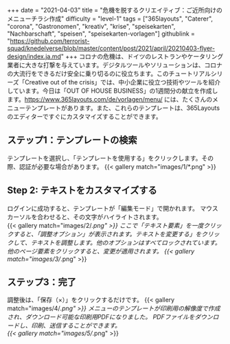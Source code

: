 +++
date = "2021-04-03"
title = "危機を脱するクリエイティブ：ご近所向けのメニューチラシ作成"
difficulty = "level-1"
tags = ["365layouts", "Caterer", "corona", "Gastronomen", "kreativ", "krise", "speisekarten", "Nachbarschaft", "speisen", "speisekarten-vorlagen"]
githublink = "https://github.com/terrorist-squad/knedelverse/blob/master/content/post/2021/april/20210403-flyer-design/index.ja.md"
+++
コロナの危機は、ドイツのレストランやケータリング業者に大きな打撃を与えています。デジタルツールやソリューションは、コロナの大流行をできるだけ安全に乗り切るのに役立ちます。このチュートリアルシリーズ「Creative out of the crisis」では、中小企業に役立つ技術やツールを紹介しています。今日は「OUT OF HOUSE BUSINESS」の1週間分の献立を作成します。https://www.365layouts.com/de/vorlagen/menu/ には、たくさんのメニューテンプレートがあります。また、これらのテンプレートは、365Layoutsのエディターですぐにカスタマイズすることができます。
## ステップ1：テンプレートの検索
テンプレートを選択し、「テンプレートを使用する」をクリックします。その際、認証が必要な場合があります。
{{< gallery match="images/1/*.png" >}}

## Step 2: テキストをカスタマイズする
ログインに成功すると、テンプレートが「編集モード」で開かれます。  マウスカーソルを合わせると、その文字がハイライトされます。  
{{< gallery match="images/2/*.png" >}}
ここで「テキスト要素」を一度クリックすると、「調整オプション」が表示されます。テキストを変更する」をクリックして、テキストを調整します。他のオプションはすべてロックされています。他のページ要素をクリックすると、変更が適用されます。
{{< gallery match="images/3/*.png" >}}

## ステップ3：完了
調整後は、「保存（×）」をクリックするだけです。
{{< gallery match="images/4/*.png" >}}
メニューのテンプレートが印刷用の解像度で作成され、ダウンロード可能な印刷用PDFになりました。  PDFファイルをダウンロードし、印刷、送信することができます。   
{{< gallery match="images/5/*.png" >}}

